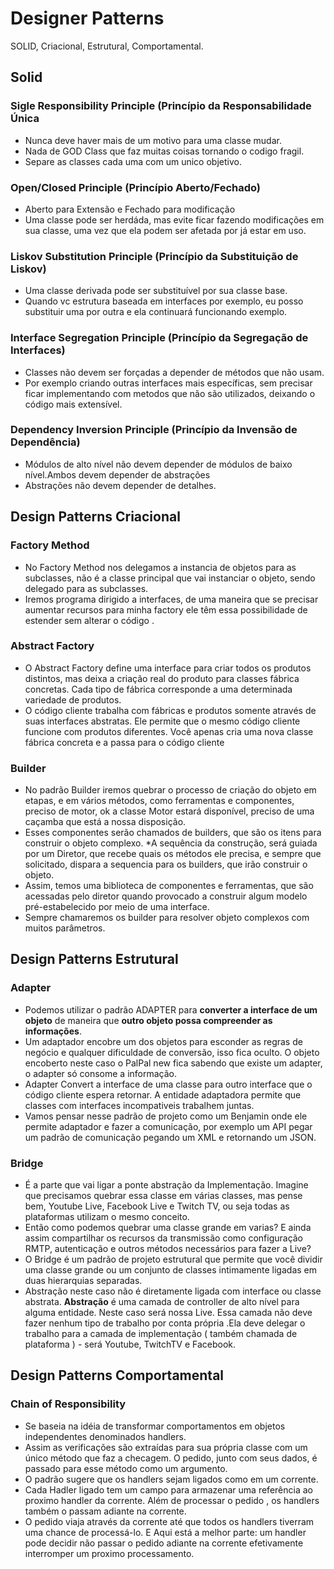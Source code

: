 # Designer Patterns

SOLID, Criacional, Estrutural, Comportamental.



## Solid

### Sigle Responsibility Principle (Princípio da Responsabilidade Única 

* Nunca deve haver mais de um motivo para uma classe mudar.
* Nada de GOD Class que faz muitas coisas tornando o codigo fragil.
* Separe as classes cada uma com um unico objetivo.

### Open/Closed Principle (Princípio Aberto/Fechado)

* Aberto para Extensão e Fechado para modificação
* Uma classe pode ser herdáda, mas evite ficar fazendo modificações em sua classe, uma vez que ela podem ser afetada por já estar em uso.


### Liskov Substitution Principle (Princípio da Substituição de Liskov)

* Uma classe derivada pode ser substituível por sua classe base.
* Quando vc estrutura baseada em interfaces por exemplo, eu posso substituir uma por outra e ela continuará funcionando exemplo.

### Interface Segregation Principle (Princípio da Segregação de Interfaces)

* Classes não devem ser forçadas a depender de métodos que não usam.
* Por exemplo criando outras interfaces mais específicas, sem precisar ficar implementando com metodos que não são utilizados, deixando o código mais extensível.

### Dependency Inversion Principle (Princípio da Invensão de Dependência)

* Módulos de alto nível não devem depender de módulos de baixo nível.Ambos devem depender de abstrações
* Abstrações não devem depender de detalhes.


## Design Patterns Criacional

### Factory Method

* No Factory Method nos delegamos a instancia de objetos para as subclasses, não é a classe principal que vai instanciar o objeto, sendo delegado para as subclasses.
* Iremos programa dirigido a interfaces, de uma maneira que se precisar aumentar recursos para minha factory ele têm essa possibilidade de estender sem alterar o código .

### Abstract Factory

* O Abstract Factory define uma interface para criar todos os produtos distintos, mas deixa a criação real do produto para classes fábrica concretas. Cada tipo de fábrica corresponde a uma determinada variedade de produtos.
* O código cliente trabalha com fábricas e produtos somente através de suas interfaces abstratas. Ele permite que o mesmo código cliente funcione com produtos diferentes. Você apenas cria uma nova classe fábrica concreta e a passa para o código cliente

### Builder

* No padrão Builder iremos quebrar o processo de criação do objeto em etapas, e em vários métodos, como ferramentas e componentes, preciso de motor, ok a classe Motor estará disponível, preciso de uma caçamba que está a nossa disposição.
* Esses componentes serão chamados de builders, que são os itens para construir o objeto complexo.
*A sequência da construção, será guiada por um Diretor, que recebe quais os métodos ele precisa, e sempre que solicitado, dispara a sequencia para os builders, que irão construir o objeto.
* Assim, temos uma biblioteca de componentes e ferramentas, que são acessadas pelo diretor quando provocado a construir algum modelo pré-estabelecido por meio de uma interface.
* Sempre chamaremos os builder para resolver objeto complexos com muitos parâmetros.

## Design Patterns Estrutural

### Adapter

* Podemos utilizar o padrão ADAPTER para **converter a interface de um objeto** de maneira que **outro objeto possa compreender as informações**.
* Um adaptador encobre um dos objetos para esconder as regras de negócio e qualquer dificuldade de conversão, isso fica oculto. O objeto encoberto neste caso o PalPal new fica sabendo que existe um adapter, o adapter só consome a informação.
* Adapter Convert a interface de uma classe para outro interface que o código cliente espera retornar. A entidade adaptadora permite que classes com interfaces incompativeis trabalhem juntas.
* Vamos pensar nesse padrão de projeto como um Benjamin onde ele permite adaptador e fazer a comunicação, por exemplo um API pegar um padrão de comunicação pegando um XML e retornando um JSON.

### Bridge

* É a parte que vai ligar a ponte abstração da Implementação. Imagine que precisamos quebrar essa classe em várias classes, mas pense bem, Youtube Live, Facebook Live e Twitch TV, ou seja todas as plataformas utilizam o mesmo conceito.
* Então como podemos quebrar uma classe grande em varias? E ainda assim compartilhar os recursos da transmissão como configuração RMTP, autenticação e outros métodos necessários para fazer a Live?
* O Bridge é um padrão de projeto estrutural que permite que você dividir uma classe grande ou um conjunto de classes intimamente ligadas em duas hierarquias separadas.
* Abstração neste caso não é diretamente ligada com interface ou classe abstrata. **Abstração** é uma camada de controller de alto nível para alguma entidade. Neste caso será nossa Live. Essa camada não deve fazer nenhum tipo de trabalho por conta própria .Ela deve delegar o trabalho para a camada de implementação ( também chamada de plataforma ) - será Youtube, TwitchTV e Facebook.



## Design Patterns Comportamental


### Chain of Responsibility

* Se baseia na idéia de transformar comportamentos em objetos independentes denominados handlers.
* Assim as verificações são extraídas para sua própria classe com um único método que faz a checagem. O pedido, junto com seus dados, é passado para esse método como um argumento.
* O padrão sugere que os handlers sejam ligados como em um corrente.
* Cada Hadler ligado tem um campo para armazenar uma referência ao proximo handler da corrente. Além de processar o pedido , os handlers também o passam adiante na corrente.
* O pedido viaja através da corrente até que todos os handlers tiverram uma chance de processá-lo. E Aqui está a melhor parte: um handler pode decidir não passar o pedido adiante na corrente efetivamente interromper um proximo processamento.



